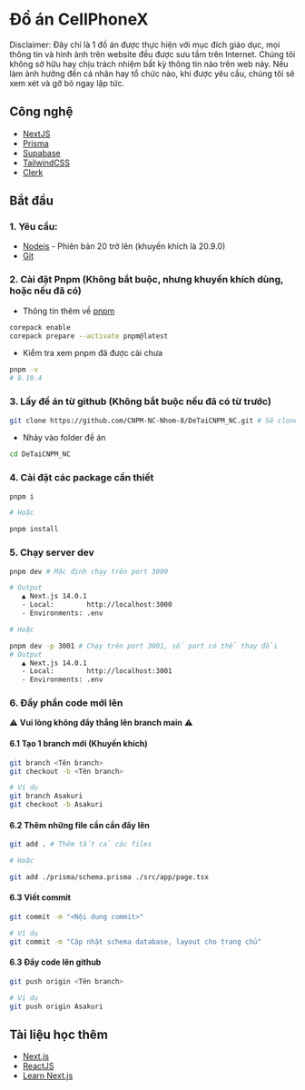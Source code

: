 # Đồ án CellPhoneX

Disclaimer: Đây chỉ là 1 đồ án được thực hiện với mục đích giáo dục, mọi thông tin và hình ảnh trên website đều được sưu tầm trên Internet. Chúng tôi không sở hữu hay chịu trách nhiệm bất kỳ thông tin nào trên web này. Nếu làm ảnh hưởng đến cá nhân hay tổ chức nào, khi được yêu cầu, chúng tôi sẽ xem xét và gỡ bỏ ngay lập tức.

## Công nghệ

- [NextJS](https://nextjs.org/)
- [Prisma](https://www.prisma.io/)
- [Supabase](https://supabase.com/)
- [TailwindCSS](https://tailwindcss.com/)
- [Clerk](https://clerk.com/)

## Bắt đầu

### 1. Yêu cầu:

- [Nodejs](https://nodejs.org/en) - Phiên bản 20 trở lên (khuyến khích là 20.9.0)
- [Git](https://git-scm.com/)

### 2. Cài đặt Pnpm (Không bắt buộc, nhưng khuyến khích dùng, hoặc nếu đã có)

- Thông tin thêm về [pnpm](https://pnpm.io/)

```bash
corepack enable
corepack prepare --activate pnpm@latest
```

- Kiểm tra xem pnpm đã được cài chưa

```bash
pnpm -v
# 8.10.4
```

### 3. Lấy đề án từ github (Không bắt buộc nếu đã có từ trước)

```bash
git clone https://github.com/CNPM-NC-Nhom-8/DeTaiCNPM_NC.git # Sẽ clone về trong folder DeTaiCNPM_NC
```

- Nhảy vào folder đề án

```bash
cd DeTaiCNPM_NC
```

### 4. Cài đặt các package cần thiết

```bash
pnpm i

# Hoặc

pnpm install
```

### 5. Chạy server dev

```bash
pnpm dev # Mặc định chạy trên port 3000

# Output
   ▲ Next.js 14.0.1
   - Local:        http://localhost:3000
   - Environments: .env

# Hoặc

pnpm dev -p 3001 # Chạy trên port 3001, số port có thể thay đổi
# Output
   ▲ Next.js 14.0.1
   - Local:        http://localhost:3001
   - Environments: .env

```

### 6. Đẩy phần code mới lên

⚠ **Vui lòng không đẩy thẳng lên branch main** ⚠

#### 6.1 Tạo 1 branch mới (Khuyến khích)

```bash
git branch <Tên branch>
git checkout -b <Tên branch>

# Ví dụ
git branch Asakuri
git checkout -b Asakuri
```

#### 6.2 Thêm những file cần cần đẩy lên

```bash
git add . # Thêm tất cả các files

# Hoặc

git add ./prisma/schema.prisma ./src/app/page.tsx
```

#### 6.3 Viết commit

```bash
git commit -m "<Nội dung commit>"

# Ví dụ
git commit -m "Cập nhật schema database, layout cho trang chủ"
```

#### 6.3 Đẩy code lên github

```bash
git push origin <Tên branch>

# Ví dụ
git push origin Asakuri
```

## Tài liệu học thêm

- [Next.js](https://nextjs.org/docs)
- [ReactJS](https://react.dev/)
- [Learn Next.js](https://nextjs.org/learn)
